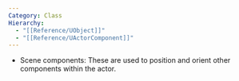 ```yaml
---
Category: Class
Hierarchy:
  - "[[Reference/UObject]]"
  - "[[Reference/UActorComponent]]"
---
```

- Scene components: These are used to position and orient other components within the actor.